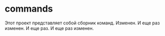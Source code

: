 # commands

Этот проект представляет собой сборник команд. Изменен. И еще раз изменен. И еще раз.
И еще раз изменен.